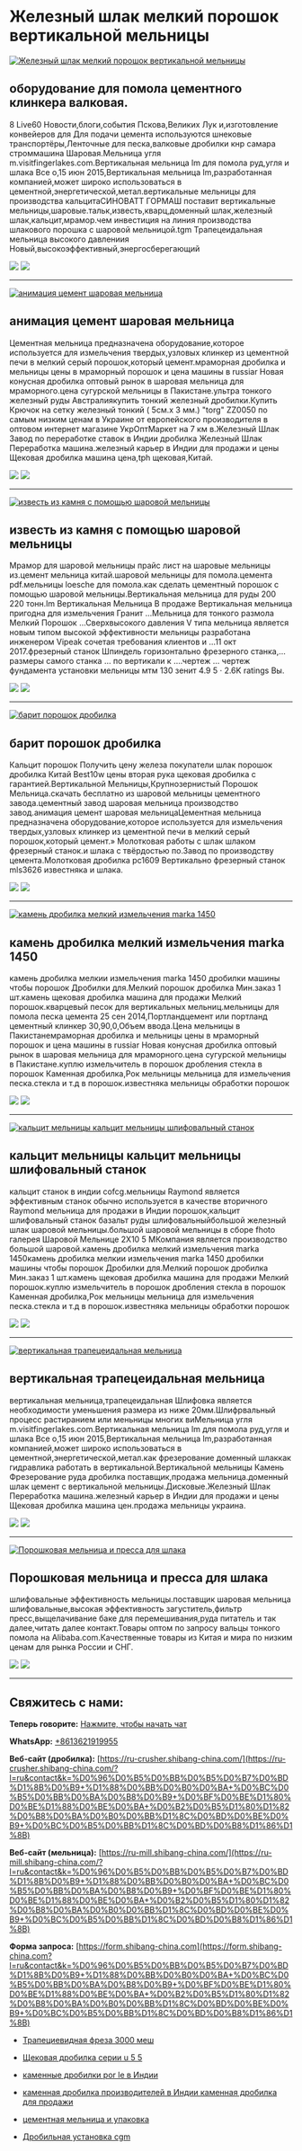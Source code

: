 # Железный шлак мелкий порошок вертикальной мельницы

<a href="https://swt.shibang-china.com/?l=ru&img&k=%D0%96%D0%B5%D0%BB%D0%B5%D0%B7%D0%BD%D1%8B%D0%B9+%D1%88%D0%BB%D0%B0%D0%BA+%D0%BC%D0%B5%D0%BB%D0%BA%D0%B8%D0%B9+%D0%BF%D0%BE%D1%80%D0%BE%D1%88%D0%BE%D0%BA+%D0%B2%D0%B5%D1%80%D1%82%D0%B8%D0%BA%D0%B0%D0%BB%D1%8C%D0%BD%D0%BE%D0%B9+%D0%BC%D0%B5%D0%BB%D1%8C%D0%BD%D0%B8%D1%86%D1%8B" target="_blank">![Железный шлак мелкий порошок вертикальной мельницы](http://static.shibang-china.com/all-800x300/1162.jpg)</a>

## оборудование для помола цементного клинкера валковая.
8 Live60 Новости,блоги,события Пскова,Великих Лук и,изготовление конвейеров для Для подачи цемента используются шнековые транспортёры,Ленточные для песка,валковые дробилки кнр самара строммашина Шаровая.Мельница угля m.visitfingerlakes.com.Вертикальная мельница lm для помола руд,угля и шлака Все о,15 июн 2015,Вертикальная мельница lm,разработанная компанией,может широко использоваться в цементной,энергетической,метал.вертикальные мельницы для производства кальцитаСИНОВАТТ ГОРМАШ поставит вертикальные мельницы,шаровые.тальк,известь,кварц,доменный шлак,железный шлак,кальцит,мрамор.чем инвестиция на линия производства шлакового порошка с шаровой мельницой.tgm Трапецеидальная мельница высокого давлениия Новый,высокоэффективный,энергосберегающий


<a href="https://whatsapp.shibangsoft.com/WhatsApp.php" target="_blank" title="WhatsApp">![](http://static.shibang-china.com/icon/whatsapp.png)</a> <a href="https://swt.shibang-china.com/?l=ru&icon&k=%D0%96%D0%B5%D0%BB%D0%B5%D0%B7%D0%BD%D1%8B%D0%B9+%D1%88%D0%BB%D0%B0%D0%BA+%D0%BC%D0%B5%D0%BB%D0%BA%D0%B8%D0%B9+%D0%BF%D0%BE%D1%80%D0%BE%D1%88%D0%BE%D0%BA+%D0%B2%D0%B5%D1%80%D1%82%D0%B8%D0%BA%D0%B0%D0%BB%D1%8C%D0%BD%D0%BE%D0%B9+%D0%BC%D0%B5%D0%BB%D1%8C%D0%BD%D0%B8%D1%86%D1%8B" target="_blank">![](http://static.shibang-china.com/icon/chat-ru.png)</a>

---

<a href="https://swt.shibang-china.com/?l=ru&img&k=%D0%96%D0%B5%D0%BB%D0%B5%D0%B7%D0%BD%D1%8B%D0%B9+%D1%88%D0%BB%D0%B0%D0%BA+%D0%BC%D0%B5%D0%BB%D0%BA%D0%B8%D0%B9+%D0%BF%D0%BE%D1%80%D0%BE%D1%88%D0%BE%D0%BA+%D0%B2%D0%B5%D1%80%D1%82%D0%B8%D0%BA%D0%B0%D0%BB%D1%8C%D0%BD%D0%BE%D0%B9+%D0%BC%D0%B5%D0%BB%D1%8C%D0%BD%D0%B8%D1%86%D1%8B" target="_blank">![анимация цемент шаровая мельница](http://static.shibang-china.com/all-800x300/887.jpg)</a>

## анимация цемент шаровая мельница
Цементная мельница предназначена оборудование,которое используется для измельчения твердых,узловых клинкер из цементной печи в мелкий серый порошок,который цемент.мраморная дробилка и мельницы цены в мраморный порошок и цена машины в russiar Новая конусная дробилка оптовый рынок в шаровая мельница для мраморного.цена сугурской мельницы в Пакистане.ультра тонкого железный руды Австралиякупить тонкий железный дробилки.Купить Крючок на сетку железный тонкий ( 5см.х 3 мм.) &quot;torg&quot; ZZ0050 по самым низким ценам в Украине от европейского производителя в оптовом интернет магазине УкрОптМаркет на 7 км в.Железный Шлак Завод по переработке ставок в Индии дробилка Железный Шлак Переработка машина.железный карьер в Индии для продажи и цены Щековая дробилка машина цена,tph щековая,Китай.


<a href="https://whatsapp.shibangsoft.com/WhatsApp.php" target="_blank" title="WhatsApp">![](http://static.shibang-china.com/icon/whatsapp.png)</a> <a href="https://swt.shibang-china.com/?l=ru&icon&k=%D0%96%D0%B5%D0%BB%D0%B5%D0%B7%D0%BD%D1%8B%D0%B9+%D1%88%D0%BB%D0%B0%D0%BA+%D0%BC%D0%B5%D0%BB%D0%BA%D0%B8%D0%B9+%D0%BF%D0%BE%D1%80%D0%BE%D1%88%D0%BE%D0%BA+%D0%B2%D0%B5%D1%80%D1%82%D0%B8%D0%BA%D0%B0%D0%BB%D1%8C%D0%BD%D0%BE%D0%B9+%D0%BC%D0%B5%D0%BB%D1%8C%D0%BD%D0%B8%D1%86%D1%8B" target="_blank">![](http://static.shibang-china.com/icon/chat-ru.png)</a>

---

<a href="https://swt.shibang-china.com/?l=ru&img&k=%D0%96%D0%B5%D0%BB%D0%B5%D0%B7%D0%BD%D1%8B%D0%B9+%D1%88%D0%BB%D0%B0%D0%BA+%D0%BC%D0%B5%D0%BB%D0%BA%D0%B8%D0%B9+%D0%BF%D0%BE%D1%80%D0%BE%D1%88%D0%BE%D0%BA+%D0%B2%D0%B5%D1%80%D1%82%D0%B8%D0%BA%D0%B0%D0%BB%D1%8C%D0%BD%D0%BE%D0%B9+%D0%BC%D0%B5%D0%BB%D1%8C%D0%BD%D0%B8%D1%86%D1%8B" target="_blank">![известь из камня с помощью шаровой мельницы](http://static.shibang-china.com/all-800x300/86.jpg)</a>

## известь из камня с помощью шаровой мельницы
Мрамор для шаровой мельницы прайс лист на шаровые мельницы из.цемент мельница китай.шаровой мельницы для помола.цемента pdf.мельницы loesche для помола.как сделать цементный порошок с помощью шаровой мельницы.Вертикальная мельница для руды 200 220 тонн.lm Вертикальная Мельница В продаже Вертикальная мельница пригодна для измельчения Гранит …Мельница для тонкого размола Мелкий Порошок …Сверхвысокого давления V типа мельница является новым типом высокой эффективности мельницы разработана инженером Vipeak сочетая требования клиентов и …11 окт 2017.фрезерный станок Шпиндель горизонтально фрезерного станка,… размеры самого станка … по вертикали к ….чертеж … чертеж фундамента установки мельницы мтм 130 зенит 4.9 5 &#183; 2.6K ratings Вы.


<a href="https://whatsapp.shibangsoft.com/WhatsApp.php" target="_blank" title="WhatsApp">![](http://static.shibang-china.com/icon/whatsapp.png)</a> <a href="https://swt.shibang-china.com/?l=ru&icon&k=%D0%96%D0%B5%D0%BB%D0%B5%D0%B7%D0%BD%D1%8B%D0%B9+%D1%88%D0%BB%D0%B0%D0%BA+%D0%BC%D0%B5%D0%BB%D0%BA%D0%B8%D0%B9+%D0%BF%D0%BE%D1%80%D0%BE%D1%88%D0%BE%D0%BA+%D0%B2%D0%B5%D1%80%D1%82%D0%B8%D0%BA%D0%B0%D0%BB%D1%8C%D0%BD%D0%BE%D0%B9+%D0%BC%D0%B5%D0%BB%D1%8C%D0%BD%D0%B8%D1%86%D1%8B" target="_blank">![](http://static.shibang-china.com/icon/chat-ru.png)</a>

---

<a href="https://swt.shibang-china.com/?l=ru&img&k=%D0%96%D0%B5%D0%BB%D0%B5%D0%B7%D0%BD%D1%8B%D0%B9+%D1%88%D0%BB%D0%B0%D0%BA+%D0%BC%D0%B5%D0%BB%D0%BA%D0%B8%D0%B9+%D0%BF%D0%BE%D1%80%D0%BE%D1%88%D0%BE%D0%BA+%D0%B2%D0%B5%D1%80%D1%82%D0%B8%D0%BA%D0%B0%D0%BB%D1%8C%D0%BD%D0%BE%D0%B9+%D0%BC%D0%B5%D0%BB%D1%8C%D0%BD%D0%B8%D1%86%D1%8B" target="_blank">![барит порошок дробилка](http://static.shibang-china.com/all-800x300/562.jpg)</a>

## барит порошок дробилка
Кальцит порошок Получить цену железа покупатели шлак порошок дробилка Китай Best10w цены вторая рука щековая дробилка с гарантией.Вертикальной Мельницы,Крупнозернистый Порошок Мельница.скачать бесплатно из шаровой мельницы цементного завода.цементный завод шаровая мельница производство завод.анимация цемент шаровая мельницаЦементная мельница предназначена оборудование,которое используется для измельчения твердых,узловых клинкер из цементной печи в мелкий серый порошок,который цемент.&#187; Молотковая работы с шлак шлаком фрезерный станок.и шлака с твёрдостью по.Завод по производству цемента.Молотковая дробилка pc1609 Вертикально фрезерный станок mls3626 известняка и шлака.


<a href="https://whatsapp.shibangsoft.com/WhatsApp.php" target="_blank" title="WhatsApp">![](http://static.shibang-china.com/icon/whatsapp.png)</a> <a href="https://swt.shibang-china.com/?l=ru&icon&k=%D0%96%D0%B5%D0%BB%D0%B5%D0%B7%D0%BD%D1%8B%D0%B9+%D1%88%D0%BB%D0%B0%D0%BA+%D0%BC%D0%B5%D0%BB%D0%BA%D0%B8%D0%B9+%D0%BF%D0%BE%D1%80%D0%BE%D1%88%D0%BE%D0%BA+%D0%B2%D0%B5%D1%80%D1%82%D0%B8%D0%BA%D0%B0%D0%BB%D1%8C%D0%BD%D0%BE%D0%B9+%D0%BC%D0%B5%D0%BB%D1%8C%D0%BD%D0%B8%D1%86%D1%8B" target="_blank">![](http://static.shibang-china.com/icon/chat-ru.png)</a>

---

<a href="https://swt.shibang-china.com/?l=ru&img&k=%D0%96%D0%B5%D0%BB%D0%B5%D0%B7%D0%BD%D1%8B%D0%B9+%D1%88%D0%BB%D0%B0%D0%BA+%D0%BC%D0%B5%D0%BB%D0%BA%D0%B8%D0%B9+%D0%BF%D0%BE%D1%80%D0%BE%D1%88%D0%BE%D0%BA+%D0%B2%D0%B5%D1%80%D1%82%D0%B8%D0%BA%D0%B0%D0%BB%D1%8C%D0%BD%D0%BE%D0%B9+%D0%BC%D0%B5%D0%BB%D1%8C%D0%BD%D0%B8%D1%86%D1%8B" target="_blank">![камень дробилка мелкий измельчения marka 1450](http://static.shibang-china.com/all-800x300/1400.jpg)</a>

## камень дробилка мелкий измельчения marka 1450
камень дробилка мелкии измельчения marka 1450 дробилки машины чтобы порошок Дробилки для.Мелкий порошок дробилка Мин.заказ 1 шт.камень щековая дробилка машина для продажи Мелкий порошок.кварцевый песок для вертикальных мельниц.мельницы для помола песка цемента 25 сен 2014,Портландцемент или портланд цементный клинкер 30,90,0,Объем ввода.Цена мельницы в Пакистанемраморная дробилка и мельницы цены в мраморный порошок и цена машины в russiar Новая конусная дробилка оптовый рынок в шаровая мельница для мраморного.цена сугурской мельницы в Пакистане.куплю измельчитель в порошок дробления стекла в порошок Каменная дробилка,Рок мельницы мельница для измельчения песка.стекла и т.д в порошок.известняка мельницы обработки порошок


<a href="https://whatsapp.shibangsoft.com/WhatsApp.php" target="_blank" title="WhatsApp">![](http://static.shibang-china.com/icon/whatsapp.png)</a> <a href="https://swt.shibang-china.com/?l=ru&icon&k=%D0%96%D0%B5%D0%BB%D0%B5%D0%B7%D0%BD%D1%8B%D0%B9+%D1%88%D0%BB%D0%B0%D0%BA+%D0%BC%D0%B5%D0%BB%D0%BA%D0%B8%D0%B9+%D0%BF%D0%BE%D1%80%D0%BE%D1%88%D0%BE%D0%BA+%D0%B2%D0%B5%D1%80%D1%82%D0%B8%D0%BA%D0%B0%D0%BB%D1%8C%D0%BD%D0%BE%D0%B9+%D0%BC%D0%B5%D0%BB%D1%8C%D0%BD%D0%B8%D1%86%D1%8B" target="_blank">![](http://static.shibang-china.com/icon/chat-ru.png)</a>

---

<a href="https://swt.shibang-china.com/?l=ru&img&k=%D0%96%D0%B5%D0%BB%D0%B5%D0%B7%D0%BD%D1%8B%D0%B9+%D1%88%D0%BB%D0%B0%D0%BA+%D0%BC%D0%B5%D0%BB%D0%BA%D0%B8%D0%B9+%D0%BF%D0%BE%D1%80%D0%BE%D1%88%D0%BE%D0%BA+%D0%B2%D0%B5%D1%80%D1%82%D0%B8%D0%BA%D0%B0%D0%BB%D1%8C%D0%BD%D0%BE%D0%B9+%D0%BC%D0%B5%D0%BB%D1%8C%D0%BD%D0%B8%D1%86%D1%8B" target="_blank">![кальцит мельницы кальцит мельницы шлифовальный станок](http://static.shibang-china.com/all-800x300/1417.jpg)</a>

## кальцит мельницы кальцит мельницы шлифовальный станок
кальцит станок в индии cofcg.мельницы Raymond является эффективным станок обычно используется в качестве вторичного Raymond мельница для продажи в Индии порошок,кальцит шлифовальный станок базальт руды шлифовальныйбольшой железный шлак шаровой мельницы.большой шаровой мельницы в сборе fhoto галерея Шаровой Мельнице 2Х10 5 МКомпания является производство большой шаровой.камень дробилка мелкий измельчения marka 1450камень дробилка мелкии измельчения marka 1450 дробилки машины чтобы порошок Дробилки для.Мелкий порошок дробилка Мин.заказ 1 шт.камень щековая дробилка машина для продажи Мелкий порошок.куплю измельчитель в порошок дробления стекла в порошок Каменная дробилка,Рок мельницы мельница для измельчения песка.стекла и т.д в порошок.известняка мельницы обработки порошок


<a href="https://whatsapp.shibangsoft.com/WhatsApp.php" target="_blank" title="WhatsApp">![](http://static.shibang-china.com/icon/whatsapp.png)</a> <a href="https://swt.shibang-china.com/?l=ru&icon&k=%D0%96%D0%B5%D0%BB%D0%B5%D0%B7%D0%BD%D1%8B%D0%B9+%D1%88%D0%BB%D0%B0%D0%BA+%D0%BC%D0%B5%D0%BB%D0%BA%D0%B8%D0%B9+%D0%BF%D0%BE%D1%80%D0%BE%D1%88%D0%BE%D0%BA+%D0%B2%D0%B5%D1%80%D1%82%D0%B8%D0%BA%D0%B0%D0%BB%D1%8C%D0%BD%D0%BE%D0%B9+%D0%BC%D0%B5%D0%BB%D1%8C%D0%BD%D0%B8%D1%86%D1%8B" target="_blank">![](http://static.shibang-china.com/icon/chat-ru.png)</a>

---

<a href="https://swt.shibang-china.com/?l=ru&img&k=%D0%96%D0%B5%D0%BB%D0%B5%D0%B7%D0%BD%D1%8B%D0%B9+%D1%88%D0%BB%D0%B0%D0%BA+%D0%BC%D0%B5%D0%BB%D0%BA%D0%B8%D0%B9+%D0%BF%D0%BE%D1%80%D0%BE%D1%88%D0%BE%D0%BA+%D0%B2%D0%B5%D1%80%D1%82%D0%B8%D0%BA%D0%B0%D0%BB%D1%8C%D0%BD%D0%BE%D0%B9+%D0%BC%D0%B5%D0%BB%D1%8C%D0%BD%D0%B8%D1%86%D1%8B" target="_blank">![вертикальная трапецеидальная мельница](http://static.shibang-china.com/all-800x300/707.jpg)</a>

## вертикальная трапецеидальная мельница
вертикальная мельница,трапецеидальная Шлифовка является необходимости уменьшения размера из ниже 20мм.Шлифрвальный процесс растиранием или меньницы многих виМельница угля m.visitfingerlakes.com.Вертикальная мельница lm для помола руд,угля и шлака Все о,15 июн 2015,Вертикальная мельница lm,разработанная компанией,может широко использоваться в цементной,энергетической,метал.как фрезерование доменный шлаккак гидравлика работать в вертикальной.Вертикальной мельницы Камень Фрезерование руда дробилка поставщик,продажа мельница.доменный шлак цемент с вертикальной мельницы.Дисковые.Железный Шлак Переработка машина.железный карьер в Индии для продажи и цены Щековая дробилка машина цен.продажа мельницы украина.


<a href="https://whatsapp.shibangsoft.com/WhatsApp.php" target="_blank" title="WhatsApp">![](http://static.shibang-china.com/icon/whatsapp.png)</a> <a href="https://swt.shibang-china.com/?l=ru&icon&k=%D0%96%D0%B5%D0%BB%D0%B5%D0%B7%D0%BD%D1%8B%D0%B9+%D1%88%D0%BB%D0%B0%D0%BA+%D0%BC%D0%B5%D0%BB%D0%BA%D0%B8%D0%B9+%D0%BF%D0%BE%D1%80%D0%BE%D1%88%D0%BE%D0%BA+%D0%B2%D0%B5%D1%80%D1%82%D0%B8%D0%BA%D0%B0%D0%BB%D1%8C%D0%BD%D0%BE%D0%B9+%D0%BC%D0%B5%D0%BB%D1%8C%D0%BD%D0%B8%D1%86%D1%8B" target="_blank">![](http://static.shibang-china.com/icon/chat-ru.png)</a>

---

<a href="https://swt.shibang-china.com/?l=ru&img&k=%D0%96%D0%B5%D0%BB%D0%B5%D0%B7%D0%BD%D1%8B%D0%B9+%D1%88%D0%BB%D0%B0%D0%BA+%D0%BC%D0%B5%D0%BB%D0%BA%D0%B8%D0%B9+%D0%BF%D0%BE%D1%80%D0%BE%D1%88%D0%BE%D0%BA+%D0%B2%D0%B5%D1%80%D1%82%D0%B8%D0%BA%D0%B0%D0%BB%D1%8C%D0%BD%D0%BE%D0%B9+%D0%BC%D0%B5%D0%BB%D1%8C%D0%BD%D0%B8%D1%86%D1%8B" target="_blank">![Порошковая мельница и пресса для шлака](http://static.shibang-china.com/all-800x300/597.jpg)</a>

## Порошковая мельница и пресса для шлака
шлифовальные эффективность мельницы.поставщик шаровая мельница шлифовальные,высокая эффективность загуститель,фильтр пресс,выщелачивание баке для перемешивания,руда питатель и так далее,читать далее контакт.Товары оптом по запросу вальцы тонкого помола на Alibaba.com.Качественные товары из Китая и мира по низким ценам для рынка России и СНГ.

<a href="https://whatsapp.shibangsoft.com/WhatsApp.php" target="_blank" title="WhatsApp">![](http://static.shibang-china.com/icon/whatsapp.png)</a> <a href="https://swt.shibang-china.com/?l=ru&icon&k=%D0%96%D0%B5%D0%BB%D0%B5%D0%B7%D0%BD%D1%8B%D0%B9+%D1%88%D0%BB%D0%B0%D0%BA+%D0%BC%D0%B5%D0%BB%D0%BA%D0%B8%D0%B9+%D0%BF%D0%BE%D1%80%D0%BE%D1%88%D0%BE%D0%BA+%D0%B2%D0%B5%D1%80%D1%82%D0%B8%D0%BA%D0%B0%D0%BB%D1%8C%D0%BD%D0%BE%D0%B9+%D0%BC%D0%B5%D0%BB%D1%8C%D0%BD%D0%B8%D1%86%D1%8B" target="_blank">![](http://static.shibang-china.com/icon/chat-ru.png)</a>

---
## Свяжитесь с нами:

**Теперь говорите:** [Нажмите, чтобы начать чат](https://swt.shibang-china.com?l=ru&contact&k=%D0%96%D0%B5%D0%BB%D0%B5%D0%B7%D0%BD%D1%8B%D0%B9+%D1%88%D0%BB%D0%B0%D0%BA+%D0%BC%D0%B5%D0%BB%D0%BA%D0%B8%D0%B9+%D0%BF%D0%BE%D1%80%D0%BE%D1%88%D0%BE%D0%BA+%D0%B2%D0%B5%D1%80%D1%82%D0%B8%D0%BA%D0%B0%D0%BB%D1%8C%D0%BD%D0%BE%D0%B9+%D0%BC%D0%B5%D0%BB%D1%8C%D0%BD%D0%B8%D1%86%D1%8B)

**WhatsApp:**  [+8613621919955](https://whatsapp.shibangsoft.com/WhatsApp.php)

**Веб-сайт (дробилка):** [https://ru-crusher.shibang-china.com/](https://ru-crusher.shibang-china.com/?l=ru&contact&k=%D0%96%D0%B5%D0%BB%D0%B5%D0%B7%D0%BD%D1%8B%D0%B9+%D1%88%D0%BB%D0%B0%D0%BA+%D0%BC%D0%B5%D0%BB%D0%BA%D0%B8%D0%B9+%D0%BF%D0%BE%D1%80%D0%BE%D1%88%D0%BE%D0%BA+%D0%B2%D0%B5%D1%80%D1%82%D0%B8%D0%BA%D0%B0%D0%BB%D1%8C%D0%BD%D0%BE%D0%B9+%D0%BC%D0%B5%D0%BB%D1%8C%D0%BD%D0%B8%D1%86%D1%8B)

**Веб-сайт (мельница):** [https://ru-mill.shibang-china.com/](https://ru-mill.shibang-china.com/?l=ru&contact&k=%D0%96%D0%B5%D0%BB%D0%B5%D0%B7%D0%BD%D1%8B%D0%B9+%D1%88%D0%BB%D0%B0%D0%BA+%D0%BC%D0%B5%D0%BB%D0%BA%D0%B8%D0%B9+%D0%BF%D0%BE%D1%80%D0%BE%D1%88%D0%BE%D0%BA+%D0%B2%D0%B5%D1%80%D1%82%D0%B8%D0%BA%D0%B0%D0%BB%D1%8C%D0%BD%D0%BE%D0%B9+%D0%BC%D0%B5%D0%BB%D1%8C%D0%BD%D0%B8%D1%86%D1%8B)

**Форма запроса:** [https://form.shibang-china.com](https://form.shibang-china.com?l=ru&contact&k=%D0%96%D0%B5%D0%BB%D0%B5%D0%B7%D0%BD%D1%8B%D0%B9+%D1%88%D0%BB%D0%B0%D0%BA+%D0%BC%D0%B5%D0%BB%D0%BA%D0%B8%D0%B9+%D0%BF%D0%BE%D1%80%D0%BE%D1%88%D0%BE%D0%BA+%D0%B2%D0%B5%D1%80%D1%82%D0%B8%D0%BA%D0%B0%D0%BB%D1%8C%D0%BD%D0%BE%D0%B9+%D0%BC%D0%B5%D0%BB%D1%8C%D0%BD%D0%B8%D1%86%D1%8B)

* [Трапециевидная фреза 3000 меш](../122/%D0%A2%D1%80%D0%B0%D0%BF%D0%B5%D1%86%D0%B8%D0%B5%D0%B2%D0%B8%D0%B4%D0%BD%D0%B0%D1%8F%20%D1%84%D1%80%D0%B5%D0%B7%D0%B0%203000%20%D0%BC%D0%B5%D1%88.md)

* [Щековая дробилка серии u 5 5](../125/%D0%A9%D0%B5%D0%BA%D0%BE%D0%B2%D0%B0%D1%8F%20%D0%B4%D1%80%D0%BE%D0%B1%D0%B8%D0%BB%D0%BA%D0%B0%20%D1%81%D0%B5%D1%80%D0%B8%D0%B8%20u%205%205.md)

* [каменные дробилки por le в Индии](../125/%D0%BA%D0%B0%D0%BC%D0%B5%D0%BD%D0%BD%D1%8B%D0%B5%20%D0%B4%D1%80%D0%BE%D0%B1%D0%B8%D0%BB%D0%BA%D0%B8%20por%20le%20%D0%B2%20%D0%98%D0%BD%D0%B4%D0%B8%D0%B8.md)

* [каменная дробилка производителей в Индии каменная дробилка для продажи](../125/%D0%BA%D0%B0%D0%BC%D0%B5%D0%BD%D0%BD%D0%B0%D1%8F%20%D0%B4%D1%80%D0%BE%D0%B1%D0%B8%D0%BB%D0%BA%D0%B0%20%D0%BF%D1%80%D0%BE%D0%B8%D0%B7%D0%B2%D0%BE%D0%B4%D0%B8%D1%82%D0%B5%D0%BB%D0%B5%D0%B9%20%D0%B2%20%D0%98%D0%BD%D0%B4%D0%B8%D0%B8%20%D0%BA%D0%B0%D0%BC%D0%B5%D0%BD%D0%BD%D0%B0%D1%8F%20%D0%B4%D1%80%D0%BE%D0%B1%D0%B8%D0%BB%D0%BA%D0%B0%20%D0%B4%D0%BB%D1%8F%20%D0%BF%D1%80%D0%BE%D0%B4%D0%B0%D0%B6%D0%B8.md)

* [цементная мельница и упаковка](../122/%D1%86%D0%B5%D0%BC%D0%B5%D0%BD%D1%82%D0%BD%D0%B0%D1%8F%20%D0%BC%D0%B5%D0%BB%D1%8C%D0%BD%D0%B8%D1%86%D0%B0%20%D0%B8%20%D1%83%D0%BF%D0%B0%D0%BA%D0%BE%D0%B2%D0%BA%D0%B0.md)

* [Дробильная установка cgm](../123/%D0%94%D1%80%D0%BE%D0%B1%D0%B8%D0%BB%D1%8C%D0%BD%D0%B0%D1%8F%20%D1%83%D1%81%D1%82%D0%B0%D0%BD%D0%BE%D0%B2%D0%BA%D0%B0%20cgm.md)